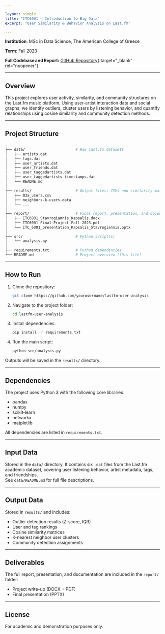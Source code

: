 ```yaml
---

layout: single
title: "ITC6001 – Introduction to Big Data"
excerpt: "User Similarity & Behavior Analysis on Last.fm"

---
```


**Institution**: MSc in Data Science, The American College of Greece  

**Term**: Fall 2023  

**Full Codebase and Report:** [GitHub Repository](https://github.com/C-Kapsalis/ITC6001---Introduction-to-Big-Data){:target="_blank" rel="noopener"}

---


## Overview  

This project explores user activity, similarity, and community structures on the Last.fm music platform. Using user-artist interaction data and social graphs, we identify outliers, cluster users by listening behavior, and quantify relationships using cosine similarity and community detection methods.

---


## Project Structure

```bash
.
├── data/                       # Raw Last.fm datasets
│   ├── artists.dat
│   ├── tags.dat
│   ├── user_artists.dat
│   ├── user_friends.dat
│   ├── user_taggedartists.dat
│   ├── user_taggedartists-timestamps.dat
│   └── README.md
│
├── results/                    # Output files: CSVs and similarity matrices
│   ├── Q3a_users.csv
│   ├── neighbors-k-users.data
│   └── ...
│
├── report/                     # Final report, presentation, and documentation
│   ├── ITC6001_Stavrogiannis_Kapsalis.docx
│   ├── ITC6001 Final-Project-Fall-2023.pdf
│   └── ITC_6001_presentation_Kapsalis_Stavrogiannis.pptx
│
├── src/                        # Python script(s)
│   └── analysis.py
│
├── requirements.txt            # Python dependencies
└── README.md                   # Project overview (this file)
```

---


## How to Run

1. Clone the repository: 
	```bash
	git clone https://github.com/yourusername/lastfm-user-analysis
	```
2. Navigate to the project folder: 
	```bash
	cd lastfm-user-analysis
	```
3. Install dependencies: 
	```bash
	pip install -r requirements.txt
	```
4. Run the main script: 
	```bash
	python src/analysis.py
	```

Outputs will be saved in the `results/` directory.


---


## Dependencies  

The project uses Python 3 with the following core libraries:

- pandas
- numpy
- scikit-learn
- networkx
- matplotlib

All dependencies are listed in `requirements.txt`.

---


## Input Data  

Stored in the `data/` directory. It contains six `.dat` files from the Last.fm academic dataset, covering user listening behavior, artist metadata, tags, and friendships.  
See `data/README.md` for full file descriptions.

---


## Output Data  

Stored in `results/` and includes:

- Outlier detection results (Z-score, IQR)
- User and tag rankings
- Cosine similarity matrices
- K-nearest neighbor user clusters
- Community detection assignments

---


## Deliverables  

The full report, presentation, and documentation are included in the `report/` folder:

- Project write-up (DOCX + PDF)
- Final presentation (PPTX)

---


## License  

For academic and demonstration purposes only.